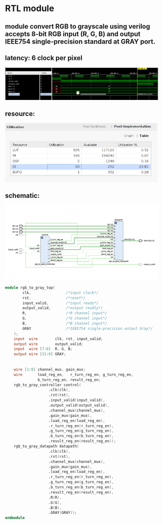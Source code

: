 # RTL module
## module convert RGB to grayscale using verilog accepts 8-bit RGB input (R, G, B) and output IEEE754 single-precision standard at GRAY port. 
## latency: 6 clock per pixel
<img src="https://github.com/18520474/AnhAnh/blob/main/Assigment/weak_2/RTL/img/3.png">

## resource:
<img src="https://github.com/18520474/AnhAnh/blob/main/Assigment/weak_2/RTL/img/2.png">

## schematic: 
<img src="https://github.com/18520474/AnhAnh/blob/main/Assigment/weak_2/RTL/img/1.png">

```verilog
module rgb_to_gray_top(
        clk,                /*input clock*/
        rst,                /*reset*/
        input_valid,        /*input ready*/
        output_valid,       /*output readly*/
        R,                  /*R channel input*/
        G,                  /*G channel input*/   
        B,                  /*B channel input*/
        GRAY                /*IEEE754 single-precision output Gray*/
    );
    input  wire        clk, rst, input_valid;
    output wire        output_valid;
    input  wire [7:0]  R, G, B;
    output wire [31:0] GRAY;
    
    
    wire [1:0] channel_mux, gain_mux; 
    wire       load_reg_en,   r_turn_reg_en, g_turn_reg_en, 
               b_turn_reg_en, result_reg_en;
    rgb_to_gray_controller control(
                    .clk(clk),
                    .rst(rst),
                    .input_valid(input_valid),
                    .output_valid(output_valid),
                    .channel_mux(channel_mux),
                    .gain_mux(gain_mux),
                    .load_reg_en(load_reg_en),
                    .r_turn_reg_en(r_turn_reg_en),
                    .g_turn_reg_en(g_turn_reg_en),
                    .b_turn_reg_en(b_turn_reg_en),
                    .result_reg_en(result_reg_en));
    rgb_to_gray_datapath datapath(
                    .clk(clk),
                    .rst(rst),
                    .channel_mux(channel_mux),
                    .gain_mux(gain_mux),
                    .load_reg_en(load_reg_en),
                    .r_turn_reg_en(r_turn_reg_en),
                    .g_turn_reg_en(g_turn_reg_en),
                    .b_turn_reg_en(b_turn_reg_en),
                    .result_reg_en(result_reg_en),
                    .R(R),
                    .G(G),
                    .B(B),
                    .GRAY(GRAY));
endmodule

    